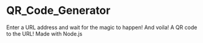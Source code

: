 # QR_Code_Generator
Enter a URL address and wait for the magic to happen! And voila! A QR code to the URL!
Made with Node.js
